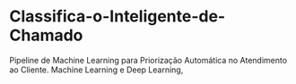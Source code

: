 # Classifica-o-Inteligente-de-Chamado
Pipeline de Machine Learning para Priorização Automática no Atendimento ao Cliente. Machine Learning e Deep Learning,
